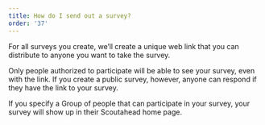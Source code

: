 ```yaml
---
title: How do I send out a survey?
order: '37'
---
```



For all surveys you create, we’ll create a unique web link that you can distribute to anyone you want to take the survey.

Only people authorized to participate will be able to see your survey, even with the link. If you create a public survey, however, anyone can respond if they have the link to your survey.

If you specify a Group of people that can participate in your survey, your survey will show up in their Scoutahead home page.